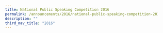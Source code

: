 ```yaml
---
title: National Public Speaking Competition 2016
permalink: /announcements/2016/national-public-speaking-competition-2016/
description: ""
third_nav_title: "2016"
---
```

